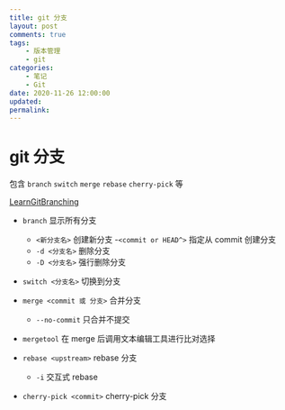 ```yaml
---
title: git 分支
layout: post
comments: true
tags:
    - 版本管理
    - git
categories:
    - 笔记
    - Git
date: 2020-11-26 12:00:00
updated:
permalink:
---
```


# git 分支

包含 `branch` `switch` `merge` `rebase` `cherry-pick` 等

<!-- more -->

[LearnGitBranching](https://learngitbranching.js.org/?locale=zh_CN)

-   `branch` 显示所有分支

    -   `<新分支名>` 创建新分支 -`<commit or HEAD^>` 指定从 commit 创建分支
    -   `-d <分支名>` 删除分支
    -   `-D <分支名>` 强行删除分支

-   `switch <分支名>` 切换到分支

-   `merge <commit 或 分支>` 合并分支
    -   `--no-commit` 只合并不提交
-   `mergetool` 在 merge 后调用文本编辑工具进行比对选择
-   `rebase <upstream>` rebase 分支
    -   `-i` 交互式 rebase
-   `cherry-pick <commit>` cherry-pick 分支
